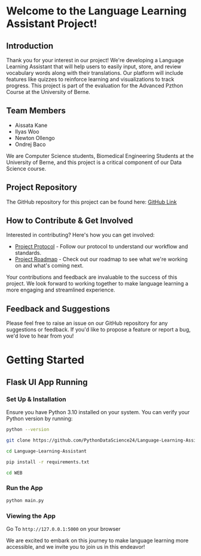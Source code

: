 # Welcome to the Language Learning Assistant Project!

## Introduction
Thank you for your interest in our project! We're developing a Language Learning Assistant that will help users to easily input, store, and review vocabulary words along with their translations. Our platform will include features like quizzes to reinforce learning and visualizations to track progress. This project is part of the evaluation for the Advanced Pzthon Course at the University of Berne.

## Team Members
- Aissata Kane  
- Ilyas Woo
- Newton Ollengo
- Ondrej Baco

We are Computer Science students, Biomedical Engineering Students at the University of Berne, and this project is a critical component of our Data Science course.

## Project Repository
The GitHub repository for this project can be found here: [GitHub Link ](https://github.com/Newton001/Language-Learning-Assistant.git)

## How to Contribute & Get Involved
Interested in contributing? Here's how you can get involved:
- [Project Protocol](https://github.com/Newton001/Language-Learning-Assistant.git) - Follow our protocol to understand our workflow and standards.
- [Project Roadmap](https://github.com/PythonDataScience24/Language-Learning-Assistant/blob/main/Roadmap.md) - Check out our roadmap to see what we're working on and what's coming next.

Your contributions and feedback are invaluable to the success of this project. We look forward to working together to make language learning a more engaging and streamlined experience.

## Feedback and Suggestions
Please feel free to raise an issue on our GitHub repository for any suggestions or feedback. If you'd like to propose a feature or report a bug, we'd love to hear from you!

# Getting Started
## Flask UI App Running
### Set Up & Installation

Ensure you have Python 3.10 installed on your system. You can verify your Python version by running:

```bash
python --version

git clone https://github.com/PythonDataScience24/Language-Learning-Assistant.git

cd Language-Learning-Assistant

pip install -r requirements.txt

cd WEB
```
### Run the App
```bash
python main.py

```
### Viewing the App
Go To ```http://127.0.0.1:5000``` on your browser 

We are excited to embark on this journey to make language learning more accessible, and we invite you to join us in this endeavor!
